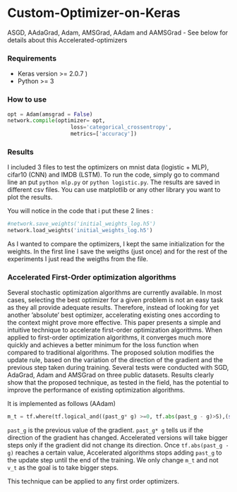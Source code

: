 # Custom-Optimizer-on-Keras
ASGD, AAdaGrad, Adam, AMSGrad, AAdam and AAMSGrad - See below for details about this Accelerated-optimizers

### Requirements

* Keras version >= 2.0.7 )
* Python >= 3 
  
  
### How to use
```python
opt = Adam(amsgrad = False)
network.compile(optimizer= opt,
                    loss='categorical_crossentropy',
                    metrics=['accuracy'])

```

### Results 
I included 3 files to test the optimizers on mnist data (logistic + MLP), cifar10 (CNN) and IMDB (LSTM).
To run the code, simply go to command line an put ```python mlp.py``` or ```python logistic.py```. 
The results are saved in different csv files. You can use matplotlib or any other library you want to plot the results.

You will notice in the code that i put these 2 lines :
```python 
#network.save_weights('initial_weights_log.h5')
network.load_weights('initial_weights_log.h5')
```
As I wanted to compare the optimizers, I kept the same initialization for the weights. In the first line I save the weigths (just once) and for the rest of the experiments I just read the weigths from the file. 

### Accelerated First-Order optimization algorithms
Several stochastic optimization algorithms are currently available. In most cases, selecting the best optimizer for a given problem is not an easy task as they all provide adequate results. Therefore, instead of looking for yet another ’absolute’ best optimizer, accelerating existing ones according to the context might prove more effective. This paper presents a simple and intuitive technique to accelerate first-order optimization algorithms. When applied to first-order optimization algorithms, it converges much more quickly and achieves a better minimum for the loss function when compared to traditional algorithms. The proposed solution modifies the update rule, based on the variation of the direction of the gradient and the previous step taken during training. Several tests were conducted with SGD, AdaGrad, Adam and AMSGrad on three public datasets. Results clearly show that the proposed technique, as tested in the field, has the potential to improve the performance of existing optimization algorithms.

 It is implemented as follows (AAdam)
```python 
m_t = tf.where(tf.logical_and((past_g* g) >=0, tf.abs(past_g - g)>S),(self.beta_1 * m) + (1. - self.beta_1) * (g+past_g),(self.beta_1 * m) + (1. - self.beta_1) * g) 
```
```past_g``` is the previous value of the gradient. ```past_g* g``` tells us if the direction of the gradient has changed. Accelerated versions will take bigger steps only if the gradient did not change its direction. Once ```tf.abs(past_g - g)``` reaches a certain value, Accelerated algorithms stops adding ```past_g``` to the update step until the end of the training. We only change ```m_t``` and not ```v_t``` as the goal is to take bigger steps. 

This technique can be applied to any first order optimizers. 
